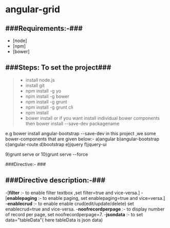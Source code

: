 angular-grid
============

###Requirements:-###
---------------------
- [node]
- [npm]
- [bower]


###Steps: To set the project###
--------------------------------
> - install node.js
> - install git
> - npm install -g yo
> - npm install -g bower
> - npm install -g grunt
> - npm install -g grunt cli
> - npm install
> - bower install
    or
  if you want install individual bower components then
  bower install --save-dev packagename
  
  e.g bower install angular-bootstrap  --save-dev
  in this project ,we some bower-components that are given below:-
  a)angular
  b)angular-bootstrap
  c)angular-route
  d)bootstrap
  e)jquery
  f)jquery-ui
  
9)grunt serve
  or
10)grunt serve --force  


###Directive:- ###     
<angtable filter="true" ec="{{headerColumns}}"   data="tableData"  enablepaging="true" 
                 enablecrud="true" noofrecordperpage="7"></angtable>

###Directive description:-###
--------------------------------
-[**filter**             :- to enable  filter textbox ,set filter=true and vice-versa.]
-[**enablepaging**       :- to enable paging, set enablepaging=true and vice=versa.]
-**enablecrud**         :- to enable enable crud(edit/update/delete) set enablecrud=true and vice-versa.
-**noofrecordperpage**  :- to display number of record per page, set noofrecordperpage=7.
-**jsondata**           :- to set data="tableData"( here tableData is json data)
             


